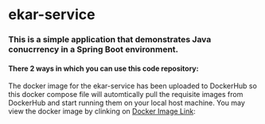 # ekar-service

### This is a simple application that demonstrates Java conucrrency in a Spring Boot environment.

#### There 2 ways in which you can use this code repository:
  
  [^1]: you can download the ekar-service code repository, change the spring.jpa.hibernate.ddl-auto to update in the application.properties file in the application directory
  
  [^2]: you can download the ekar-service code repository and simply run the docker-compose.yml file in thr root directory of the project with the following command: `docker-compose up`
  
  
The docker image for the ekar-service has been uploaded to DockerHub so this docker compose file will automtically pull the requisite images from DockerHub and start running them on your local host machine. You may view the docker image by clinking on [Docker Image Link](https://hub.docker.com/repository/docker/raffey/ekar-service):



